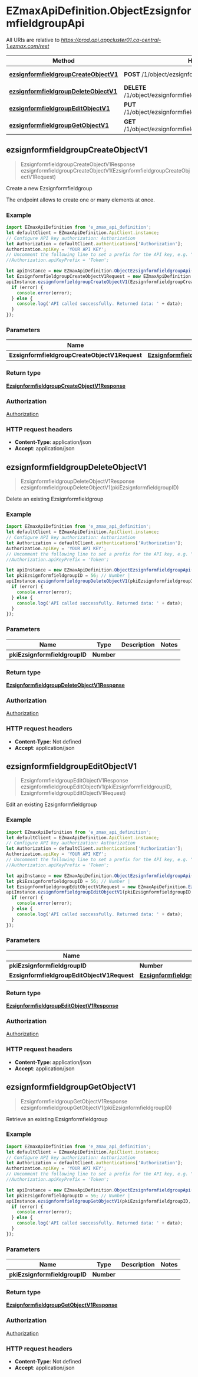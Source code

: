 # EZmaxApiDefinition.ObjectEzsignformfieldgroupApi

All URIs are relative to *https://prod.api.appcluster01.ca-central-1.ezmax.com/rest*

Method | HTTP request | Description
------------- | ------------- | -------------
[**ezsignformfieldgroupCreateObjectV1**](ObjectEzsignformfieldgroupApi.md#ezsignformfieldgroupCreateObjectV1) | **POST** /1/object/ezsignformfieldgroup | Create a new Ezsignformfieldgroup
[**ezsignformfieldgroupDeleteObjectV1**](ObjectEzsignformfieldgroupApi.md#ezsignformfieldgroupDeleteObjectV1) | **DELETE** /1/object/ezsignformfieldgroup/{pkiEzsignformfieldgroupID} | Delete an existing Ezsignformfieldgroup
[**ezsignformfieldgroupEditObjectV1**](ObjectEzsignformfieldgroupApi.md#ezsignformfieldgroupEditObjectV1) | **PUT** /1/object/ezsignformfieldgroup/{pkiEzsignformfieldgroupID} | Edit an existing Ezsignformfieldgroup
[**ezsignformfieldgroupGetObjectV1**](ObjectEzsignformfieldgroupApi.md#ezsignformfieldgroupGetObjectV1) | **GET** /1/object/ezsignformfieldgroup/{pkiEzsignformfieldgroupID} | Retrieve an existing Ezsignformfieldgroup



## ezsignformfieldgroupCreateObjectV1

> EzsignformfieldgroupCreateObjectV1Response ezsignformfieldgroupCreateObjectV1(EzsignformfieldgroupCreateObjectV1Request)

Create a new Ezsignformfieldgroup

The endpoint allows to create one or many elements at once.

### Example

```javascript
import EZmaxApiDefinition from 'e_zmax_api_definition';
let defaultClient = EZmaxApiDefinition.ApiClient.instance;
// Configure API key authorization: Authorization
let Authorization = defaultClient.authentications['Authorization'];
Authorization.apiKey = 'YOUR API KEY';
// Uncomment the following line to set a prefix for the API key, e.g. "Token" (defaults to null)
//Authorization.apiKeyPrefix = 'Token';

let apiInstance = new EZmaxApiDefinition.ObjectEzsignformfieldgroupApi();
let EzsignformfieldgroupCreateObjectV1Request = new EZmaxApiDefinition.EzsignformfieldgroupCreateObjectV1Request(); // EzsignformfieldgroupCreateObjectV1Request | 
apiInstance.ezsignformfieldgroupCreateObjectV1(EzsignformfieldgroupCreateObjectV1Request, (error, data, response) => {
  if (error) {
    console.error(error);
  } else {
    console.log('API called successfully. Returned data: ' + data);
  }
});
```

### Parameters


Name | Type | Description  | Notes
------------- | ------------- | ------------- | -------------
 **EzsignformfieldgroupCreateObjectV1Request** | [**EzsignformfieldgroupCreateObjectV1Request**](EzsignformfieldgroupCreateObjectV1Request.md)|  | 

### Return type

[**EzsignformfieldgroupCreateObjectV1Response**](EzsignformfieldgroupCreateObjectV1Response.md)

### Authorization

[Authorization](../README.md#Authorization)

### HTTP request headers

- **Content-Type**: application/json
- **Accept**: application/json


## ezsignformfieldgroupDeleteObjectV1

> EzsignformfieldgroupDeleteObjectV1Response ezsignformfieldgroupDeleteObjectV1(pkiEzsignformfieldgroupID)

Delete an existing Ezsignformfieldgroup



### Example

```javascript
import EZmaxApiDefinition from 'e_zmax_api_definition';
let defaultClient = EZmaxApiDefinition.ApiClient.instance;
// Configure API key authorization: Authorization
let Authorization = defaultClient.authentications['Authorization'];
Authorization.apiKey = 'YOUR API KEY';
// Uncomment the following line to set a prefix for the API key, e.g. "Token" (defaults to null)
//Authorization.apiKeyPrefix = 'Token';

let apiInstance = new EZmaxApiDefinition.ObjectEzsignformfieldgroupApi();
let pkiEzsignformfieldgroupID = 56; // Number | 
apiInstance.ezsignformfieldgroupDeleteObjectV1(pkiEzsignformfieldgroupID, (error, data, response) => {
  if (error) {
    console.error(error);
  } else {
    console.log('API called successfully. Returned data: ' + data);
  }
});
```

### Parameters


Name | Type | Description  | Notes
------------- | ------------- | ------------- | -------------
 **pkiEzsignformfieldgroupID** | **Number**|  | 

### Return type

[**EzsignformfieldgroupDeleteObjectV1Response**](EzsignformfieldgroupDeleteObjectV1Response.md)

### Authorization

[Authorization](../README.md#Authorization)

### HTTP request headers

- **Content-Type**: Not defined
- **Accept**: application/json


## ezsignformfieldgroupEditObjectV1

> EzsignformfieldgroupEditObjectV1Response ezsignformfieldgroupEditObjectV1(pkiEzsignformfieldgroupID, EzsignformfieldgroupEditObjectV1Request)

Edit an existing Ezsignformfieldgroup



### Example

```javascript
import EZmaxApiDefinition from 'e_zmax_api_definition';
let defaultClient = EZmaxApiDefinition.ApiClient.instance;
// Configure API key authorization: Authorization
let Authorization = defaultClient.authentications['Authorization'];
Authorization.apiKey = 'YOUR API KEY';
// Uncomment the following line to set a prefix for the API key, e.g. "Token" (defaults to null)
//Authorization.apiKeyPrefix = 'Token';

let apiInstance = new EZmaxApiDefinition.ObjectEzsignformfieldgroupApi();
let pkiEzsignformfieldgroupID = 56; // Number | 
let EzsignformfieldgroupEditObjectV1Request = new EZmaxApiDefinition.EzsignformfieldgroupEditObjectV1Request(); // EzsignformfieldgroupEditObjectV1Request | 
apiInstance.ezsignformfieldgroupEditObjectV1(pkiEzsignformfieldgroupID, EzsignformfieldgroupEditObjectV1Request, (error, data, response) => {
  if (error) {
    console.error(error);
  } else {
    console.log('API called successfully. Returned data: ' + data);
  }
});
```

### Parameters


Name | Type | Description  | Notes
------------- | ------------- | ------------- | -------------
 **pkiEzsignformfieldgroupID** | **Number**|  | 
 **EzsignformfieldgroupEditObjectV1Request** | [**EzsignformfieldgroupEditObjectV1Request**](EzsignformfieldgroupEditObjectV1Request.md)|  | 

### Return type

[**EzsignformfieldgroupEditObjectV1Response**](EzsignformfieldgroupEditObjectV1Response.md)

### Authorization

[Authorization](../README.md#Authorization)

### HTTP request headers

- **Content-Type**: application/json
- **Accept**: application/json


## ezsignformfieldgroupGetObjectV1

> EzsignformfieldgroupGetObjectV1Response ezsignformfieldgroupGetObjectV1(pkiEzsignformfieldgroupID)

Retrieve an existing Ezsignformfieldgroup

### Example

```javascript
import EZmaxApiDefinition from 'e_zmax_api_definition';
let defaultClient = EZmaxApiDefinition.ApiClient.instance;
// Configure API key authorization: Authorization
let Authorization = defaultClient.authentications['Authorization'];
Authorization.apiKey = 'YOUR API KEY';
// Uncomment the following line to set a prefix for the API key, e.g. "Token" (defaults to null)
//Authorization.apiKeyPrefix = 'Token';

let apiInstance = new EZmaxApiDefinition.ObjectEzsignformfieldgroupApi();
let pkiEzsignformfieldgroupID = 56; // Number | 
apiInstance.ezsignformfieldgroupGetObjectV1(pkiEzsignformfieldgroupID, (error, data, response) => {
  if (error) {
    console.error(error);
  } else {
    console.log('API called successfully. Returned data: ' + data);
  }
});
```

### Parameters


Name | Type | Description  | Notes
------------- | ------------- | ------------- | -------------
 **pkiEzsignformfieldgroupID** | **Number**|  | 

### Return type

[**EzsignformfieldgroupGetObjectV1Response**](EzsignformfieldgroupGetObjectV1Response.md)

### Authorization

[Authorization](../README.md#Authorization)

### HTTP request headers

- **Content-Type**: Not defined
- **Accept**: application/json

